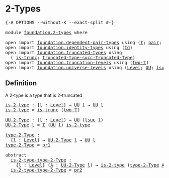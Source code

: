 # 2-Types

<pre class="Agda"><a id="20" class="Symbol">{-#</a> <a id="24" class="Keyword">OPTIONS</a> <a id="32" class="Pragma">--without-K</a> <a id="44" class="Pragma">--exact-split</a> <a id="58" class="Symbol">#-}</a>

<a id="63" class="Keyword">module</a> <a id="70" href="foundation.2-types.html" class="Module">foundation.2-types</a> <a id="89" class="Keyword">where</a>

<a id="96" class="Keyword">open</a> <a id="101" class="Keyword">import</a> <a id="108" href="foundation.dependent-pair-types.html" class="Module">foundation.dependent-pair-types</a> <a id="140" class="Keyword">using</a> <a id="146" class="Symbol">(</a><a id="147" href="foundation-core.dependent-pair-types.html#502" class="Record">Σ</a><a id="148" class="Symbol">;</a> <a id="150" href="foundation-core.dependent-pair-types.html#575" class="InductiveConstructor">pair</a><a id="154" class="Symbol">;</a> <a id="156" href="foundation-core.dependent-pair-types.html#592" class="Field">pr1</a><a id="159" class="Symbol">;</a> <a id="161" href="foundation-core.dependent-pair-types.html#604" class="Field">pr2</a><a id="164" class="Symbol">)</a>
<a id="166" class="Keyword">open</a> <a id="171" class="Keyword">import</a> <a id="178" href="foundation.identity-types.html" class="Module">foundation.identity-types</a> <a id="204" class="Keyword">using</a> <a id="210" class="Symbol">(</a><a id="211" href="foundation-core.identity-types.html#641" class="Datatype">Id</a><a id="213" class="Symbol">)</a>
<a id="215" class="Keyword">open</a> <a id="220" class="Keyword">import</a> <a id="227" href="foundation.truncated-types.html" class="Module">foundation.truncated-types</a> <a id="254" class="Keyword">using</a>
  <a id="262" class="Symbol">(</a> <a id="264" href="foundation-core.truncated-types.html#1466" class="Function">is-trunc</a><a id="272" class="Symbol">;</a> <a id="274" href="foundation-core.truncated-types.html#2428" class="Function">truncated-type-succ-Truncated-Type</a><a id="308" class="Symbol">)</a>
<a id="310" class="Keyword">open</a> <a id="315" class="Keyword">import</a> <a id="322" href="foundation.truncation-levels.html" class="Module">foundation.truncation-levels</a> <a id="351" class="Keyword">using</a> <a id="357" class="Symbol">(</a><a id="358" href="foundation-core.truncation-levels.html#550" class="Function">two-𝕋</a><a id="363" class="Symbol">)</a>
<a id="365" class="Keyword">open</a> <a id="370" class="Keyword">import</a> <a id="377" href="foundation.universe-levels.html" class="Module">foundation.universe-levels</a> <a id="404" class="Keyword">using</a> <a id="410" class="Symbol">(</a><a id="411" href="Agda.Primitive.html#597" class="Postulate">Level</a><a id="416" class="Symbol">;</a> <a id="418" href="foundation-core.universe-levels.html#222" class="Primitive">UU</a><a id="420" class="Symbol">;</a> <a id="422" href="Agda.Primitive.html#780" class="Primitive">lsuc</a><a id="426" class="Symbol">)</a>
</pre>
## Definition

A 2-type is a type that is 2-truncated

<pre class="Agda"><a id="is-2-type"></a><a id="492" href="foundation.2-types.html#492" class="Function">is-2-type</a> <a id="502" class="Symbol">:</a> <a id="504" class="Symbol">{</a><a id="505" href="foundation.2-types.html#505" class="Bound">l</a> <a id="507" class="Symbol">:</a> <a id="509" href="Agda.Primitive.html#597" class="Postulate">Level</a><a id="514" class="Symbol">}</a> <a id="516" class="Symbol">→</a> <a id="518" href="foundation-core.universe-levels.html#222" class="Primitive">UU</a> <a id="521" href="foundation.2-types.html#505" class="Bound">l</a> <a id="523" class="Symbol">→</a> <a id="525" href="foundation-core.universe-levels.html#222" class="Primitive">UU</a> <a id="528" href="foundation.2-types.html#505" class="Bound">l</a>
<a id="530" href="foundation.2-types.html#492" class="Function">is-2-type</a> <a id="540" class="Symbol">=</a> <a id="542" href="foundation-core.truncated-types.html#1466" class="Function">is-trunc</a> <a id="551" class="Symbol">(</a><a id="552" href="foundation-core.truncation-levels.html#550" class="Function">two-𝕋</a><a id="557" class="Symbol">)</a>

<a id="UU-2-Type"></a><a id="560" href="foundation.2-types.html#560" class="Function">UU-2-Type</a> <a id="570" class="Symbol">:</a> <a id="572" class="Symbol">(</a><a id="573" href="foundation.2-types.html#573" class="Bound">l</a> <a id="575" class="Symbol">:</a> <a id="577" href="Agda.Primitive.html#597" class="Postulate">Level</a><a id="582" class="Symbol">)</a> <a id="584" class="Symbol">→</a> <a id="586" href="foundation-core.universe-levels.html#222" class="Primitive">UU</a> <a id="589" class="Symbol">(</a><a id="590" href="Agda.Primitive.html#780" class="Primitive">lsuc</a> <a id="595" href="foundation.2-types.html#573" class="Bound">l</a><a id="596" class="Symbol">)</a>
<a id="598" href="foundation.2-types.html#560" class="Function">UU-2-Type</a> <a id="608" href="foundation.2-types.html#608" class="Bound">l</a> <a id="610" class="Symbol">=</a> <a id="612" href="foundation-core.dependent-pair-types.html#502" class="Record">Σ</a> <a id="614" class="Symbol">(</a><a id="615" href="foundation-core.universe-levels.html#222" class="Primitive">UU</a> <a id="618" href="foundation.2-types.html#608" class="Bound">l</a><a id="619" class="Symbol">)</a> <a id="621" href="foundation.2-types.html#492" class="Function">is-2-type</a>

<a id="type-2-Type"></a><a id="632" href="foundation.2-types.html#632" class="Function">type-2-Type</a> <a id="644" class="Symbol">:</a>
  <a id="648" class="Symbol">{</a><a id="649" href="foundation.2-types.html#649" class="Bound">l</a> <a id="651" class="Symbol">:</a> <a id="653" href="Agda.Primitive.html#597" class="Postulate">Level</a><a id="658" class="Symbol">}</a> <a id="660" class="Symbol">→</a> <a id="662" href="foundation.2-types.html#560" class="Function">UU-2-Type</a> <a id="672" href="foundation.2-types.html#649" class="Bound">l</a> <a id="674" class="Symbol">→</a> <a id="676" href="foundation-core.universe-levels.html#222" class="Primitive">UU</a> <a id="679" href="foundation.2-types.html#649" class="Bound">l</a>
<a id="681" href="foundation.2-types.html#632" class="Function">type-2-Type</a> <a id="693" class="Symbol">=</a> <a id="695" href="foundation-core.dependent-pair-types.html#592" class="Field">pr1</a>

<a id="700" class="Keyword">abstract</a>
  <a id="is-2-type-type-2-Type"></a><a id="711" href="foundation.2-types.html#711" class="Function">is-2-type-type-2-Type</a> <a id="733" class="Symbol">:</a>
    <a id="739" class="Symbol">{</a><a id="740" href="foundation.2-types.html#740" class="Bound">l</a> <a id="742" class="Symbol">:</a> <a id="744" href="Agda.Primitive.html#597" class="Postulate">Level</a><a id="749" class="Symbol">}</a> <a id="751" class="Symbol">(</a><a id="752" href="foundation.2-types.html#752" class="Bound">A</a> <a id="754" class="Symbol">:</a> <a id="756" href="foundation.2-types.html#560" class="Function">UU-2-Type</a> <a id="766" href="foundation.2-types.html#740" class="Bound">l</a><a id="767" class="Symbol">)</a> <a id="769" class="Symbol">→</a> <a id="771" href="foundation.2-types.html#492" class="Function">is-2-type</a> <a id="781" class="Symbol">(</a><a id="782" href="foundation.2-types.html#632" class="Function">type-2-Type</a> <a id="794" href="foundation.2-types.html#752" class="Bound">A</a><a id="795" class="Symbol">)</a>
  <a id="799" href="foundation.2-types.html#711" class="Function">is-2-type-type-2-Type</a> <a id="821" class="Symbol">=</a> <a id="823" href="foundation-core.dependent-pair-types.html#604" class="Field">pr2</a>
</pre>